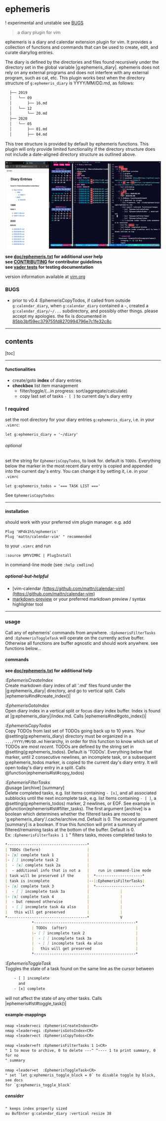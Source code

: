 # ephemeris
! experimental and unstable see [BUGS](#bugs)
> a diary plugin for vim

ephemeris is a diary and calendar extension plugin for vim. It provides a
collection of functions and commands that can be used to create, edit, and
curate diary/log entries.

The diary is defined by the directories and files found recursively under the
directory set in the global variable |g:ephemeris_diary|. ephemeris does not
rely on any external programs and does not interfere with any external
program, such as cal, etc. This plugin works best when the directory structure
of `g:ephemeris_diary` is YYYY/MM/DD.md, as follows:
```txt
  ├── 2019
  │   └── 09
  │       ├── 16.md
  │   └── 12
  │       └── 20.md
  ├── 2020
  │   └── 05
  │       ├── 01.md
  │       ├── 04.md
```
This tree structure is provided by default by ephemeris functions. This plugin
will only provide limited functionality if the directory structure does not
include a date-aligned directory structure as outlined above.

![diary index and markdown side-by-side](img/side-by-side.png)

**see [doc/ephemeris.txt](doc/ephemeris.txt) for additional user help**  
**see [CONTRIBUTING](.github/CONTRIBUTING.md) for contributor guidelines**  
**see [vader tests](.github/CONTRIBUTING.md#vader-tests) for testing
documentation**

version information available at [vim.org](https://www.vim.org/scripts/script.php?script_id=5879)

### BUGS
- prior to v0.4 :EphemerisCopyTodos, if called from outside `g:calendar_diary`,
  when `g:calendar_diary` contained a `~`, created a `g:calendar_diary/~/...`
  subdirectory, and possibly other things. please accept my apologies. the fix
  is documented in
  [85bb3bf59ec379755fd8270994796e7c1fe32c8c](https://github.com/HP4k1h5/ephemeris/commit/85bb3bf59ec379755fd8270994796e7c1fe32c8c)

---------------------------------------------
## contents

[toc]

---------------------------------------------
#### functionalities

- create/goto **index** of diary entries
- **checkbox** list item management
  - filter/toggle/(...in progress: sort/aggregate/calculate)
  - copy last set of tasks `- [ ]` to current day's diary entry

### ! required

set the root directory for your diary entries `g:ephemeris_diary`, i.e. in your
`.vimrc`:
```vim
let g:ephemeris_diary = '~/diary'
```

###### optional

set the string for `EphemerisCopyTodos`, to look for.  default is `TODOs`.
Everything below the marker in the most recent diary entry is copied and
appended into the current day's entry. You can change it by setting it, i.e.
in your `.vimrc`
```vim
let g:ephemeris_todos = '=== TASK LIST ==='
```
See `EphemerisCopyTodos`

---------------------------------------------
#### installation

should work with your preferred vim plugin manager. e.g. add
```vim
Plug 'HP4k1h5/ephemeris'
Plug 'mattn/calendar-vim' " recommended
```
to your `.vimrc` and run
```vim
:source $MYVIMRC | PlugInstall
```
in command-line mode (see `:help cmdline`)

##### optional-but-helpful
- [vim-calendar
    /https://github.com/mattn/calendar-vim](https://github.com/mattn/calendar-vim)
- [markdown-preview](https://github.com/iamcco/markdown-preview.nvim)
    or your preferred markdown preview / syntax highlighter tool

---------------------------------------------
### usage

Call any of ephemeris' commands from anywhere. `:EphemerisFilterTasks`
and `:EphemerisToggleTask` will operate on the currently active buffer.
Otherwise all functions are buffer agnostic and should work anywhere. see
functions below...

#### commands
**see [doc/ephemeris.txt](doc/ephemeris.txt) for additional help**

*:EphemerisCreateIndex*  
Create markdown diary index of all '.md' files found under the
|g:ephemeris_diary| directory, and go to vertical split.  Calls
|ephemeris#ind#create_index()|

*:EphemerisGotoIndex*  
Open diary index in a vertical split or focus diary index buffer. Index is
found at |g:ephemeris_diary|/index.md. Calls |ephemeris#ind#goto_index()|

*:EphemerisCopyTodos*  
 Copy TODOs from last set of TODOs going back up to 10 years. Your
 @setting(g:ephemeris_diary) directory must  be organized in a
 `.../YYYY/MM/DD.md` hierarchy, in order for this function to know which set
 of TODOs are _most recent_. TODOs are defined by the string set in
 @setting(g:ephemeris_todos). Default is 'TODOs'. Everything below that
 marker, until 2 consecutive newlines, an incomplete task, or a subsequent
 g:ephemeris_todos marker, is copied to the current day's diary entry. It will
 open today's diary entry in a split. Calls
 @function(ephemeris#lst#copy_todos)

*:EphemerisFilterTasks*  
 @usage [archive] [summary]  
 Delete completed tasks, e.g. list items containing `- [x]`, and all associated
 subblocks until the next incomplete task, e.g.  list items containing `- [ ]`,
 a @setting(g:ephemeris_todos) marker, 2 newlines, or EOF. See example in
 @function(ephemeris#lst#filter_tasks). The first argument [archive] is a
 boolean which determines whether the filtered tasks are moved to
 'g:ephemeris_diary'/.cache/archive.md. Default is 0. The second argument
 [summary] is a boolean. If true this function will print a summary of
 filtered/remaining tasks at the bottom of the buffer. Default is 0.  
 Ex: `:EphemerisFilterTasks 1 1` " filters tasks, moves completed tasks to


```md
*------------------------------------*
| TODOs (before)                     |
|- [x] complete task 1               |
|- [ ] incomplete task 2             |
|  - [x] complete task 2a            |
|  - additional info that is not a   |    run in command-line mode
| task will be preserved if the      |  *---------------------*
| task is incomplete                 |--|:EphemerisFilterTasks|
|- [x] complete task 3               |  *---------------------*
|  - [ ] incomplete task 3a          |              |
|- [x] complete task 4               |              |
|  - but removed otherwise           |              |
|  - [ ] incomplete task 4a also     |              |
|   this will get preserved          |              |
*------------------------------------*              V
            *----------------------------------------------*
            | TODOs  (after)                               |
            |- [ ] incomplete task 2                       |
            |  - [ ] incomplete task 3a                    |
            |  - [ ] incomplete task 4a also               |
            |   this will get preserved                    |
            *----------------------------------------------*
```

*:EphemerisToggleTask*  
Toggles the state of a task found on the same line as the cursor between
```txt
    - [ ] incomplete
      and
    - [x] complete
```
will not affect the state of any other tasks. Calls
|ephemeris#lst#toggle_task()|

#### example-mappings

```vim
nmap <leader>eci :EphemerisCreateIndex<CR>
nmap <leader>egi :EphemerisGotoIndex<CR>
nmap <leader>ect :EphemerisCopyTodos<CR>

nmap <leader>eft :EphemerisFilterTasks 1 1<CR>
" 1 to move to archive, 0 to delete ---^ ^---- 1 to print summary, 0 for no
" summary

nmap <leader>et  :EphemerisToggleTask<CR>
" set `let g:ephemeris_toggle_block = 0` to disable toggle by block, see docs
for `g:ephemeris_toggle_block`
```

##### consider

```vim
" keeps index properly sized
au BufEnter g:calendar_diary :vertical resize 38
```
